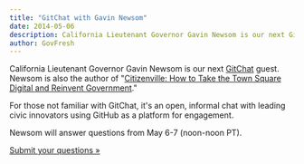 ```yaml
---
title: "GitChat with Gavin Newsom"
date: 2014-05-06
description: California Lieutenant Governor Gavin Newsom is our next GitChat guest. 
author: GovFresh
---
```




California Lieutenant Governor Gavin Newsom is our next <a href="https://github.com/govfresh/gitchat">GitChat</a> guest. Newsom is also the author of "<a href="http://www.amazon.com/Citizenville-Square-Digital-Reinvent-Government/dp/1594204721/ref=tmm_hrd_title_0">Citizenville: How to Take the Town Square Digital and Reinvent Government</a>."

For those not familiar with GitChat, it's an open, informal chat with leading civic innovators using GitHub as a platform for engagement.

Newsom will answer questions from May 6-7 (noon-noon PT).

<a href="https://github.com/govfresh/gitchat/issues/4">Submit your questions &raquo;</a>


